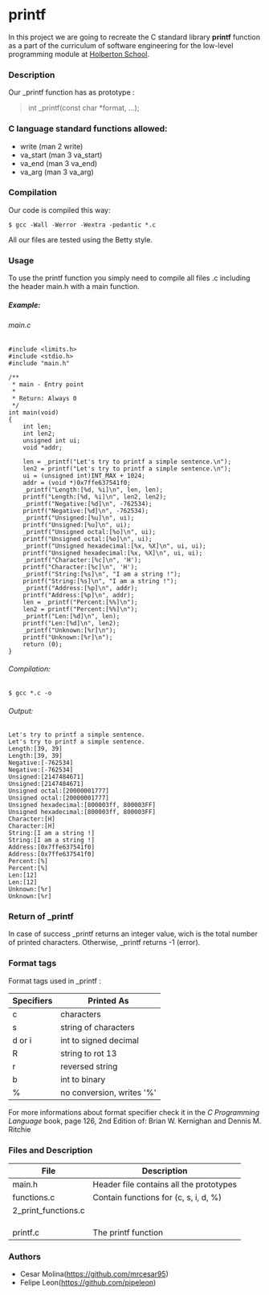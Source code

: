 # printf

In this project we are going to recreate the C standard library **printf** function as a part of the curriculum of software engineering for the low-level programming module at [Holberton School](https://www.holbertoncolombia.com/).

### Description

Our _printf function has as prototype :

> int _printf(const char *format, ...);

### C language standard functions allowed:

- write (man 2 write)
- va_start (man 3 va_start)
- va_end (man 3 va_end)
- va_arg (man 3 va_arg)

### Compilation

Our code is compiled this way:

```
$ gcc -Wall -Werror -Wextra -pedantic *.c
```

All our files are tested using the Betty style.

### Usage

To use the printf function you simply need to compile all files .c including the header main.h with a main function.

##### Example:

###### main.c

```
#include <limits.h>
#include <stdio.h>
#include "main.h"

/**
 * main - Entry point
 *
 * Return: Always 0
 */
int main(void)
{
    int len;
    int len2;
    unsigned int ui;
    void *addr;

    len = _printf("Let's try to printf a simple sentence.\n");
    len2 = printf("Let's try to printf a simple sentence.\n");
    ui = (unsigned int)INT_MAX + 1024;
    addr = (void *)0x7ffe637541f0;
    _printf("Length:[%d, %i]\n", len, len);
    printf("Length:[%d, %i]\n", len2, len2);
    _printf("Negative:[%d]\n", -762534);
    printf("Negative:[%d]\n", -762534);
    _printf("Unsigned:[%u]\n", ui);
    printf("Unsigned:[%u]\n", ui);
    _printf("Unsigned octal:[%o]\n", ui);
    printf("Unsigned octal:[%o]\n", ui);
    _printf("Unsigned hexadecimal:[%x, %X]\n", ui, ui);
    printf("Unsigned hexadecimal:[%x, %X]\n", ui, ui);
    _printf("Character:[%c]\n", 'H');
    printf("Character:[%c]\n", 'H');
    _printf("String:[%s]\n", "I am a string !");
    printf("String:[%s]\n", "I am a string !");
    _printf("Address:[%p]\n", addr);
    printf("Address:[%p]\n", addr);
    len = _printf("Percent:[%%]\n");
    len2 = printf("Percent:[%%]\n");
    _printf("Len:[%d]\n", len);
    printf("Len:[%d]\n", len2);
    _printf("Unknown:[%r]\n");
    printf("Unknown:[%r]\n");
    return (0);
}
```

###### Compilation:

```
$ gcc *.c -o
```

###### Output:

```
Let's try to printf a simple sentence.
Let's try to printf a simple sentence.
Length:[39, 39]
Length:[39, 39]
Negative:[-762534]
Negative:[-762534]
Unsigned:[2147484671]
Unsigned:[2147484671]
Unsigned octal:[20000001777]
Unsigned octal:[20000001777]
Unsigned hexadecimal:[800003ff, 800003FF]
Unsigned hexadecimal:[800003ff, 800003FF]
Character:[H]
Character:[H]
String:[I am a string !]
String:[I am a string !]
Address:[0x7ffe637541f0]
Address:[0x7ffe637541f0]
Percent:[%]
Percent:[%]
Len:[12]
Len:[12]
Unknown:[%r]
Unknown:[%r]
```

### Return of _printf

In case of success _printf returns an integer value, wich is the total number of printed characters. Otherwise, _printf returns -1 (error).

### Format tags

Format tags used in _printf :

| Specifiers | Printed As                |
| ---------- | ------------------------- |
| c          | characters                |
| s          | string of characters      |
| d or i     | int to signed decimal     |
| R          | string to rot 13          |
| r          | reversed string           |
| b          | int to binary             |
| %          | no conversion, writes '%' |

For more informations about format specifier check it in the *C Programming Language* book, page 126, 2nd Edition of: Brian W. Kernighan and Dennis M. Ritchie

### Files and Description

| File                | Description                             |
| ------------------- | --------------------------------------- |
| main.h              | Header file contains all the prototypes |
| functions.c         | Contain functions for (c, s, i, d, %)   |
| 2_print_functions.c |                                         |
|                     |                                         |
|                     |                                         |
|                     |                                         |
| printf.c            | The printf function                     |

### Authors

- Cesar Molina(https://github.com/mrcesar95)
- Felipe Leon(https://github.com/pipeleon)
